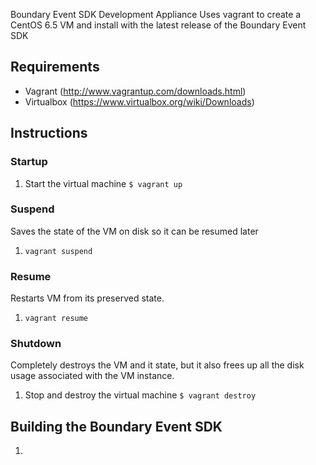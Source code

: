 Boundary Event SDK Development Appliance
Uses vagrant to create a CentOS 6.5 VM and install with the latest
release of the Boundary Event SDK

## Requirements
- Vagrant (http://www.vagrantup.com/downloads.html)
- Virtualbox (https://www.virtualbox.org/wiki/Downloads)

## Instructions

### Startup

1. Start the virtual machine ```$ vagrant up```

### Suspend
Saves the state of the VM on disk so it can be resumed later

1. ```vagrant suspend```

### Resume
Restarts VM from its preserved state.

1. ```vagrant resume```

### Shutdown
Completely destroys the VM and it state, but it also
frees up all the disk usage associated with the VM instance.

1. Stop and destroy the virtual machine ```$ vagrant destroy```

## Building the Boundary Event SDK

1. 






